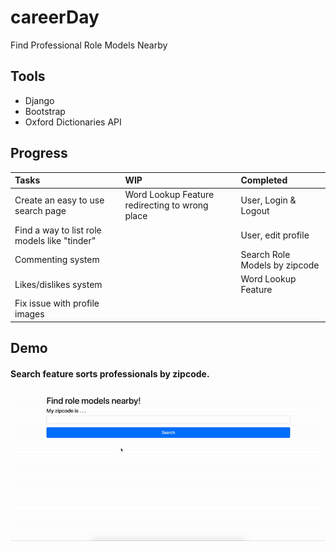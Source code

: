 # careerDay
Find Professional Role Models Nearby

## Tools
* Django
* Bootstrap
* Oxford Dictionaries API

## Progress
| Tasks                                       | WIP                     | Completed                             |
| :-------------                              |:-------------           | :-----                                |
| Create an easy to use search page           |  Word Lookup Feature redirecting to wrong place                     | User, Login & Logout                  |
| Find a way to list role models like "tinder"|                         | User, edit profile                    |
| Commenting system                           |                         | Search Role Models by zipcode         |
| Likes/dislikes system                       |                         | Word Lookup Feature                   |
| Fix issue with profile images               |                         |                                       |

## Demo
#### Search feature sorts professionals by zipcode.
![Search Feature](https://github.com/naiemg/careerDay/blob/master/media/ezgif.com-video-to-gif.gif "Search Feature")

